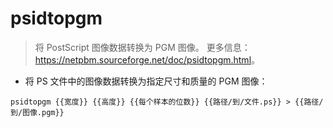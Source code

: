 # psidtopgm

> 将 PostScript 图像数据转换为 PGM 图像。
> 更多信息：<https://netpbm.sourceforge.net/doc/psidtopgm.html>。

- 将 PS 文件中的图像数据转换为指定尺寸和质量的 PGM 图像：

`psidtopgm {{宽度}} {{高度}} {{每个样本的位数}} {{路径/到/文件.ps}} > {{路径/到/图像.pgm}}`